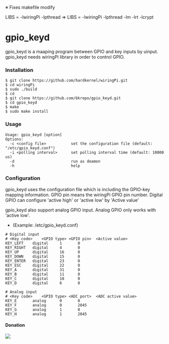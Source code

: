 ※ Fixes
makefile modify

LIBS = -lwiringPi -lpthread
=>
LIBS = -lwiringPi -lpthread -lm -lrt -lcrypt



gpio_keyd
========

gpio_keyd is a maaping program between GPIO and key inputs by uinput.
gpio_keyd needs wiringPi library in order to control GPIO.

### Installation

```
$ git clone https://github.com/hardkernel/wiringPi.git
$ cd wiringPi
$ sudo ./build
$ cd
$ git clone https://github.com/bkrepo/gpio_keyd.git
$ cd gpio_keyd
$ make
$ sudo make install
```

### Usage
```
Usage: gpio_keyd [option]
Options:
  -c <config file>           set the configuration file (default: "/etc/gpio_keyd.conf")
  -i <polling interval>      set polling interval time (default: 10000 us)
  -d                         run as deamon
  -h                         help
```

### Configuration
gpio_keyd uses the configuration file which is including the GPIO-key mapping information.
GPIO pin means the wiringPi GPIO pin number. Digital GPIO can configure 'active high' or 'active low' by 'Active value'

gpio_keyd also support analog GPIO input. Analog GPIO only works with 'active low'.

* (Example: /etc/gpio_keyd.conf)
```
# Digital input
# <Key code>	<GPIO type>	<GPIO pin>	<Active value>
KEY_LEFT	digital		1		0
KEY_RIGHT	digital		4		0
KEY_UP		digital		16		0
KEY_DOWN	digital		15		0
KEY_ENTER	digital		23		0
KEY_ESC		digital		22		0
KEY_A		digital		31		0
KEY_B		digital		11		0
KEY_C		digital		10		0
KEY_D		digital		6		0

# Analog input
# <Key code>	<GPIO type>	<ADC port>	<ADC active value>
KEY_E		analog		0		0
KEY_F		analog		0		2045
KEY_G		analog		1		0
KEY_H		analog		1		2045
```

#### Donation
[![](https://www.paypalobjects.com/en_US/i/btn/btn_donateCC_LG.gif)](https://www.paypal.com/cgi-bin/webscr?cmd=_s-xclick&hosted_button_id=6M2HACXAUCBEW)
